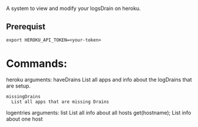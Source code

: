 ####

A system to view and modify your logsDrain on heroku.

## Prerequist

`export HEROKU_API_TOKEN=<your-token>`

# Commands:

heroku
  arguments:
    haveDrains
      List all apps and info about the logDrains that are setup.

    missingDrains
      List all apps that are missing Drains

logentries
  arguments:
    list
      List all info about all hosts
    get(hostname);
      List info about one host
